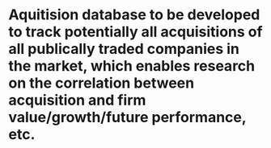# Aquitision database to be developed to track potentially all acquisitions of all publically traded companies in the market, which enables research on the correlation between acquisition and firm value/growth/future performance, etc. 
